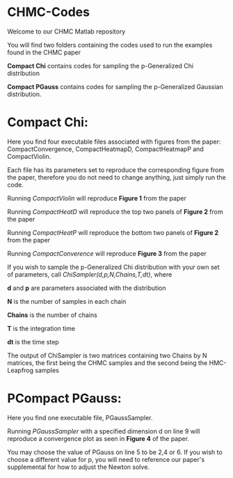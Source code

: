 # CHMC-Codes

Welcome to our CHMC Matlab repository

You will find two folders containing the codes used to run the examples found in the CHMC paper

**Compact Chi** contains codes for sampling the p-Generalized Chi distribution 

**Compact PGauss** contains codes for sampling the p-Generalized Gaussian distribution.

# Compact Chi: 
Here you find four executable files associated with figures from the paper: CompactConvergence, CompactHeatmapD, CompactHeatmapP and CompactViolin.

Each file has its parameters set to reproduce the corresponding figure from the paper, therefore you do not need to change anything, just simply run the code.

Running _CompactViolin_ will reproduce **Figure 1** from the paper

Running _CompactHeatD_ will reproduce the top two panels of **Figure 2** from the paper

Running _CompactHeatP_ will reproduce the bottom two panels of **Figure 2** from the paper

Running _CompactConverence_ will reproduce **Figure 3** from the paper


If you wish to sample the p-Generalized Chi distribution with your own set of parameters, call _ChiSampler(d,p,N,Chains,T,dt)_, where

**d** and **p** are parameters associated with the distribution

**N** is the number of samples in each chain

**Chains** is the number of chains

**T** is the integration time

**dt** is the time step

The output of ChiSampler is two matrices containing two Chains by N matrices, the first being the CHMC samples and the second being the HMC-Leapfrog samples


# PCompact PGauss:
Here you find one executable file, PGaussSampler.

Running _PGaussSampler_ with a specified dimension d on line 9 will reproduce a convergence plot as seen in **Figure 4** of the paper.

You may choose the value of PGauss on line 5 to be 2,4 or 6. If you wish to choose a different value for p, you will need to reference our paper's supplemental for how to adjust the Newton solve.
